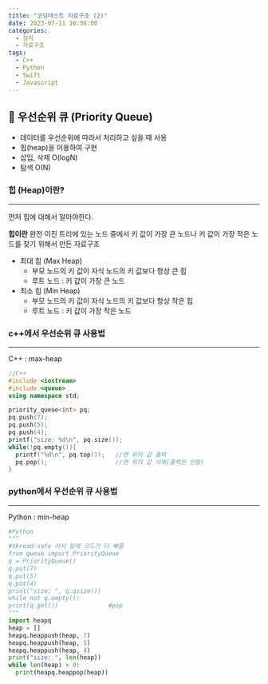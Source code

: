 ```yaml
---
title: "코딩테스트 자료구조 (2)"
date: 2023-07-11 16:58:00
categories:
  - 정리
  - 자료구조
tags:
  - C++
  - Python
  - Swift
  - Javascript
---
```


## 📖 우선순위 큐 (Priority Queue)
* 데이터를 우선순위에 따라서 처리하고 싶을 때 사용
* 힙(heap)을 이용하여 구현
* 삽입, 삭제 O(logN)
* 탐색 O(N)  
  
### 힙 (Heap)이란?
---
먼저 힙에 대해서 알아야한다.   
  
**힙이란**
완전 이진 트리에 있는 노드 중에서 키 값이 가장 큰 노드나 키 값이 가장 작은 노드를 찾기 위해서 만든 자료구조  

* 최대 힙 (Max Heap)
  * 부모 노드의 키 값이 자식 노드의 키 값보다 항상 큰 힙  
  * 루트 노드 : 키 값이 가장 큰 노드
* 최소 힙 (Min Heap)
  * 부모 노드의 키 값이 자식 노드의 키 값보다 항상 작은 힙  
  * 루트 노드 : 키 값이 가장 작은 노드  


### c++에서 우선순위 큐 사용법
---
C++ : max-heap  

```c++
//C++
#include <iostream>
#include <queue>
using namespace std;

priority_queue<int> pq;
pq.push(7);
pq.push(5);
pq.push(4);
printf("size: %d\n", pq.size());
while(!pq.empty()){
  printf("%d\n", pq.top());   //맨 위의 값 출력
  pq.pop();                   //맨 위의 값 삭제(출력은 안함)
}
```

### python에서 우선순위 큐 사용법
---
Python : min-heap  

```python
#Python
"""
#thread-safe 라서 밑에 코드가 더 빠름
from queue import PriorityQueue
q = PriorityQueue()
q.put(7)
q.put(5)
q.put(4)
print("size: ", q.qsize())
while not q.empty():
print(q.get())              #pop
"""
import heapq
heap = []
heapq.heappush(heap, 7)
heapq.heappush(heap, 5)
heapq.heappush(heap, 4)
print("size: ", len(heap))
while len(heap) > 0:
  print(heapq.heappop(heap))
```
